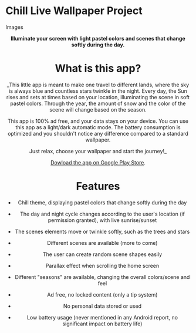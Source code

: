 # Chill Live Wallpaper Project

Images

**<div align="center"> Illuminate your screen with light pastel colors and scenes that change softly during the day.**

What is this app?
=======

_This little app is meant to make one travel to different lands, where the sky is always blue and countless stars twinkle in the night.
Every day, the Sun rises and sets at times based on your location, illuminating the scene in soft pastel colors. Through the year, the amount of snow and the color of the scene will change based on the season.

This app is 100% ad free, and your data stays on your device.
You can use this app as a light/dark automatic mode. The battery consumption is optimized and you shouldn't notice any difference compared to a standard wallpaper.

Just relax, choose your wallpaper and start the journey!_

[Dowload the app on Google Play Store](https://play.google.com/store/apps/details?id=com.chilllive.chillwallpaperproject).

Features
=======

* Chill theme, displaying pastel colors that change softly during the day

* The day and night cycle changes according to the user's location (if permission granted), with live sunrise/sunset

* The scenes elements move or twinkle softly, such as the trees and stars

* Different scenes are available (more to come)

* The user can create random scene shapes easily

* Parallax effect when scrolling the home screen

* Different "seasons" are available, changing the overall colors/scene and feel

* Ad free, no locked content (only a tip system)

* No personal data stored or used

* Low battery usage (never mentioned in any Android report, no significant impact on battery life)

